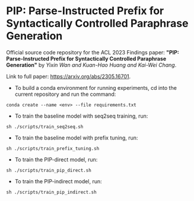 # PIP: Parse-Instructed Prefix for Syntactically Controlled Paraphrase Generation
Official source code repository for the ACL 2023 Findings paper: **"PIP: Parse-Instructed Prefix for Syntactically Controlled Paraphrase Generation"** by *Yixin Wan and Kuan-Hao Huang and Kai-Wei Chang*.

Link to full paper: https://arxiv.org/abs/2305.16701.

* To build a conda environment for running experiments, cd into the current repository and run the command:
```
conda create --name <env> --file requirements.txt
```
* To train the baseline model with seq2seq training, run:
```
sh ./scripts/train_seq2seq.sh
```
* To train the baseline model with prefix tuning, run:
```
sh ./scripts/train_prefix_tuning.sh
```
* To train the PIP-direct model, run:
```
sh ./scripts/train_pip_direct.sh
```
* To train the PIP-indirect model, run:
```
sh ./scripts/train_pip_indirect.sh
```
